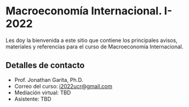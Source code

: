 # Macroeconomía Internacional. I-2022
Les doy la bienvenida a este sitio que contiene los principales avisos, materiales y referencias para el curso de Macroeconomía Internacional.

## Detalles de contacto
* Prof. Jonathan Garita, Ph.D.
* Correo del curso: i2022ucr@gmail.com
* Mediación virtual: TBD
* Asistente: TBD


